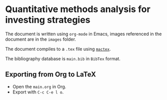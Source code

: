 # Quantitative methods analysis for investing strategies

The document is written using `org-mode` in Emacs, images referenced in the
document are in the `images` folder.

The document compiles to a `.tex` file using [`mactex`](http://www.tug.org/mactex/).

The bibliography database is `main.bib` in `BibTex` format.

## Exporting from Org to LaTeX

- Open the `main.org` in Org.
- Export with `C-c C-e l o`.
